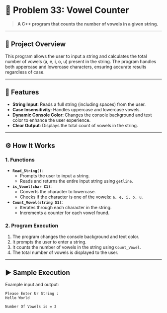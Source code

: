 # 🎲 Problem 33: Vowel Counter 

> **A C++ program that counts the number of vowels in a given string.**

---

## 📘 Project Overview
This program allows the user to input a string and calculates the total number of vowels (a, e, i, o, u) present in the string. The program handles both uppercase and lowercase characters, ensuring accurate results regardless of case.

---

## 🌟 Features
- **String Input**: Reads a full string (including spaces) from the user.
- **Case Insensitivity**: Handles uppercase and lowercase vowels.
- **Dynamic Console Color**: Changes the console background and text color to enhance the user experience.
- **Clear Output**: Displays the total count of vowels in the string.

---

## ⚙️ How It Works

### 1. Functions
- **`Read_String()`**:
  - Prompts the user to input a string.
  - Reads and returns the entire input string using `getline`.
- **`is_Vowel(char C1)`**:
  - Converts the character to lowercase.
  - Checks if the character is one of the vowels: `a, e, i, o, u`.
- **`Count_Vowel(string S1)`**:
  - Iterates through each character in the string.
  - Increments a counter for each vowel found.

### 2. Program Execution
1. The program changes the console background and text color.
2. It prompts the user to enter a string.
3. It counts the number of vowels in the string using `Count_Vowel`.
4. The total number of vowels is displayed to the user.

---

## ▶️ Sample Execution
Example input and output:

```plaintext
Please Enter Ur String :
Hello World

Number Of Vowels is = 3
